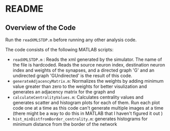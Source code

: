 #  README

## Overview of the Code
Run the `readXMLSTDP.m` before running any other analysis code.

The code consists of the following MATLAB scripts:

- `readXMLSTDP.m` : Reads the xml generated by the simulator. The name of the file is hardcoded. Reads the source neuron index, destination neuron index and weights of the synapses, and a directed graph 'G' and an undirected graph 'GUndirected' is the result of this code. 
- `generateAdjacencyMatrix.m`:  Normalizes the weights by adding minimum value greater than zero to the weights for better visulization and generates an adjacency matrix for the graph and 
- `calculateCentralityValues.m`: Calculates centrality values and generates scatter and histogram plots for each of them. Run each plot code one at a time as this code can't generate multiple images at a time (there might be a way to do this in MATLAB that I haven't figured it out )
- `hist_minDistfromBorder_centrality.m`: generates histograms for minimum distance from the border of the network

